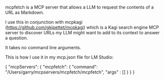mcpfetch is a MCP server that allows a LLM to request the contents of a URL as Markdown.

I use this in conjunction with mcpkagi (https://github.com/gkjpettet/mcpkagi) which is a Kagi search engine MCP server to discover URLs my LLM might want to add to its context to answer a question.

It takes no command line arguments.

This is how I use it in my mcp.json file for LM Studio:

{
  "mcpServers": {
	"mcpfetch": {
		"command": "/Users/garry/mcpservers/mcpfetch/mcpfetch",
		"args" : []
	}
  }
}
